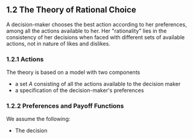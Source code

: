 ## 1.2 The Theory of Rational Choice

A decision-maker chooses the best action according to her preferences, among all the actions available to her. Her "rationality" lies in the consistency of her decisions when faced with different sets of available actions, not in nature of likes and dislikes.

### 1.2.1 Actions

The theory is based on a model with two components
- a set $A$ consisting of all the actions available to the decision maker
- a specification of the decision-maker's preferences

### 1.2.2 Preferences and Payoff Functions
We assume the following:
- The decision